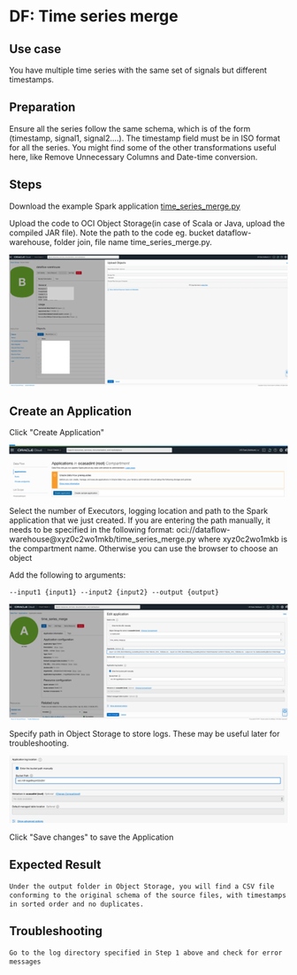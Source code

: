# DF: Time series merge

## Use case


You have multiple time series with the same set of signals but different timestamps.


## Preparation

Ensure all the series follow the same schema, which is of the form (timestamp, signal1, signal2....). The timestamp field must be in ISO format for all the
series. You might find some of the other transformations useful here, like Remove Unnecessary Columns and Date-time conversion.

## Steps


Download the example Spark application [time_series_merge.py](./time_series_merge.py)


Upload the code to OCI Object Storage(in case of Scala or Java, upload the compiled JAR file). Note the path to the code eg. bucket dataflow-
warehouse, folder join, file name time_series_merge.py.

![image info](./utils/upload_object.png)

## Create an Application


Click "Create Application"

![image info](./utils/TSM2.png)


Select the number of Executors, logging location and path to the Spark application that we just created. If you are entering the path manually, it needs to
be specified in the following format: oci://dataflow-warehouse@xyz0c2wo1mkb/time_series_merge.py where xyz0c2wo1mkb is the compartment name.
Otherwise you can use the browser to choose an object


Add the following to arguments:

```
--input1 {input1} --input2 {input2} --output {output}
```

![image info](./utils/TSM3.png)

Specify path in Object Storage to store logs. These may be useful later for troubleshooting.


![image info](./utils/TSM5.png)

Click "Save changes" to save the Application

## Expected Result

```
Under the output folder in Object Storage, you will find a CSV file conforming to the original schema of the source files, with timestamps in sorted order and no duplicates.
```
## Troubleshooting

```
Go to the log directory specified in Step 1 above and check for error messages
```

